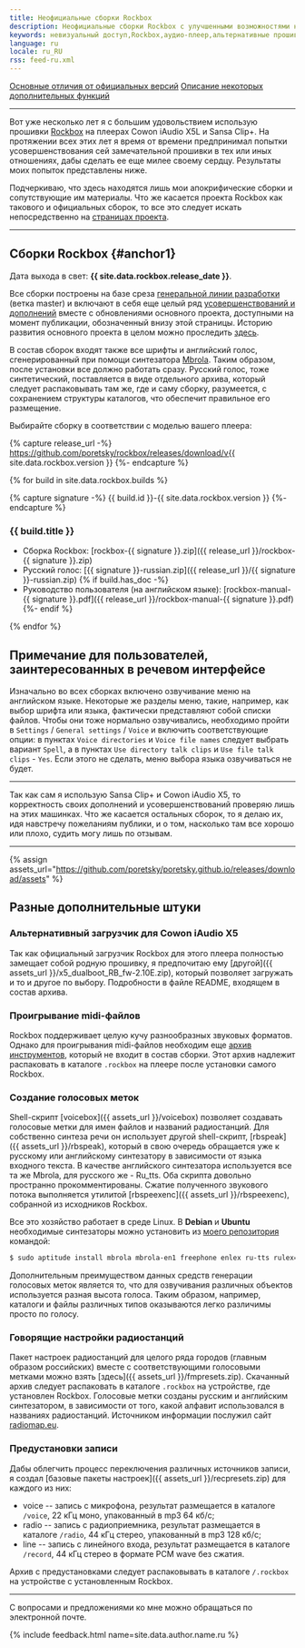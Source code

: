 ```yaml
---
title: Неофициальные сборки Rockbox
description: Неофициальные сборки Rockbox с улучшенными возможностями невизуального доступа.
keywords: невизуальный доступ,Rockbox,аудио-плеер,альтернативные прошивки
language: ru
locale: ru_RU
rss: feed-ru.xml
---
```


[Основные отличия от официальных версий](summary-ru.md)
[Описание некоторых дополнительных функций](features-ru.md)

----

Вот уже несколько лет я с большим удовольствием использую прошивки
[Rockbox](http://www.rockbox.org/)
на плеерах Cowon iAudio X5L и Sansa Clip+. На протяжении всех
этих лет я время от времени предпринимал попытки усовершенствования
сей замечательной прошивки в тех или иных отношениях, дабы сделать ее
еще милее своему сердцу. Результаты моих попыток представлены ниже.

Подчеркиваю, что здесь находятся лишь мои апокрифические сборки и
сопутствующие им материалы. Что же касается проекта Rockbox как
такового и официальных сборок, то все это следует искать
непосредственно на [страницах проекта](http://www.rockbox.org/).

----

## Сборки Rockbox {#anchor1}

Дата выхода в свет: **{{ site.data.rockbox.release_date }}**.

Все сборки построены на базе среза
[генеральной линии разработки](http://git.rockbox.org/)
(ветка master) и включают в себя еще целый ряд
[усовершенствований и дополнений](summary-ru.md)
вместе с обновлениями основного проекта, доступными на момент
публикации, обозначенный внизу этой страницы. Историю развития
основного проекта в целом можно проследить
[здесь](http://www.rockbox.org/wiki/MajorChanges).

В состав сборок входят также все шрифты и английский голос,
сгенерированный при помощи синтезатора
[Mbrola](https://github.com/numediart/MBROLA).
Таким образом, после установки все должно работать сразу. Русский
голос, тоже синтетический, поставляется в виде отдельного архива,
который следует распаковывать там же, где и саму сборку, разумеется, с
сохранением структуры каталогов, что обеспечит правильное его
размещение.

Выбирайте сборку в соответствии с моделью вашего плеера:

{% capture release_url -%}
https://github.com/poretsky/rockbox/releases/download/v{{ site.data.rockbox.version }}
{%- endcapture %}

{% for build in site.data.rockbox.builds %}

{% capture signature -%}
{{ build.id }}-{{ site.data.rockbox.version }}
{%- endcapture %}

### {{ build.title }}

- Сборка Rockbox:
  [rockbox-{{ signature }}.zip]({{ release_url }}/rockbox-{{ signature }}.zip)
- Русский голос:
  [{{ signature }}-russian.zip]({{ release_url }}/{{ signature }}-russian.zip)
{% if build.has_doc -%}
- Руководство пользователя (на английском языке):
  [rockbox-manual-{{ signature }}.pdf]({{ release_url }}/rockbox-manual-{{ signature }}.pdf)
{%- endif %}

{% endfor %}

## Примечание для пользователей, заинтересованных в речевом интерфейсе

Изначально во всех сборках включено озвучивание меню на английском
языке. Некоторые же разделы меню, такие, например, как выбор шрифта
или языка, фактически представляют собой списки файлов. Чтобы они тоже
нормально озвучивались, необходимо пройти в
`Settings` / `General settings` / `Voice` и включить соответствующие
опции: в пунктах `Voice directories` и `Voice file names` следует
выбрать вариант `Spell`, а в пунктах `Use directory talk clips` и
`Use file talk clips` - `Yes`. Если этого не сделать, меню выбора
языка озвучиваться не будет.

----

Так как сам я использую Sansa Clip+ и Cowon iAudio X5, то корректность
своих дополнений и усовершенствований проверяю лишь на этих
машинках. Что же касается остальных сборок, то я делаю их, идя
навстречу пожеланиям публики, и о том, насколько там все хорошо или
плохо, судить могу лишь по отзывам.

----

{% assign assets_url="https://github.com/poretsky/poretsky.github.io/releases/download/assets" %}

## Разные дополнительные штуки

### Альтернативный загрузчик для Cowon iAudio X5

Так как официальный загрузчик Rockbox для этого плеера полностью
замещает собой родную прошивку, я предпочитаю ему
[другой]({{ assets_url }}/x5_dualboot_RB_fw-2.10E.zip), который
позволяет загружать и то и другое по выбору. Подробности в файле
README, входящем в состав архива.

### Проигрывание midi-файлов

Rockbox поддерживает целую кучу разнообразных звуковых
форматов. Однако для проигрывания midi-файлов необходим еще
[архив инструментов](http://download.rockbox.org/useful/midi-patchset.tbz2),
который не входит в состав сборки. Этот архив надлежит распаковать в
каталоге `.rockbox` на плеере после установки самого Rockbox.

### Создание голосовых меток

Shell-скрипт [voicebox]({{ assets_url }}/voicebox) позволяет создавать
голосовые метки для имен файлов и названий радиостанций.
Для собственно синтеза речи он использует другой shell-скрипт,
[rbspeak]({{ assets_url }}/rbspeak),
который в свою очередь обращается уже к русскому или английскому
синтезатору в зависимости от языка входного текста. В качестве
английского синтезатора используется все та же Mbrola, для русского же -
Ru_tts. Оба скрипта довольно пространно прокомментированы. Сжатие
полученного звукового потока выполняется утилитой
[rbspeexenc]({{ assets_url }}/rbspeexenc),
собранной из исходников Rockbox.

Все это хозяйство работает в среде Linux. В **Debian** и **Ubuntu**
необходимые синтезаторы можно установить из
[моего репозитория](../packages/index-ru.md)
командой:

```bash
$ sudo aptitude install mbrola mbrola-en1 freephone enlex ru-tts rulex=
```

Дополнительным преимуществом данных средств генерации голосовых меток
является то, что для озвучивания различных объектов используется
разная высота голоса. Таким образом, например, каталоги и файлы
различных типов оказываются легко различимы просто по голосу.

### Говорящие настройки радиостанций

Пакет настроек радиостанций для целого ряда городов (главным образом
российских) вместе с соответствующими голосовыми метками можно взять
[здесь]({{ assets_url }}/fmpresets.zip).
Скачанный архив следует распаковать в каталоге `.rockbox` на
устройстве, где установлен Rockbox. Голосовые метки созданы русским и
английским синтезатором, в зависимости от того, какой алфавит
использовался в названиях радиостанций. Источником информации послужил
сайт [radiomap.eu](http://radiomap.eu).

### Предустановки записи

Дабы облегчить процесс переключения различных источников записи, я
создал [базовые пакеты настроек]({{ assets_url }}/recpresets.zip)
для каждого из них:

- voice -- запись с микрофона, результат размещается в каталоге `/voice`,
  22 кГц моно, упакованный в mp3 64 кб/с;
- radio -- запись с радиоприемника, результат размещается в каталоге `/radio`,
  44 кГц стерео, упакованный в mp3 128 кб/с;
- line -- запись с линейного входа, результат размещается в каталоге `/record`,
  44 кГц стерео в формате PCM wave без сжатия.

Архив с предустановками следует распаковывать в каталоге
`/.rockbox` на устройстве с установленным Rockbox.

----

С вопросами и предложениями ко мне можно обращаться по электронной почте.

{% include feedback.html name=site.data.author.name.ru %}

